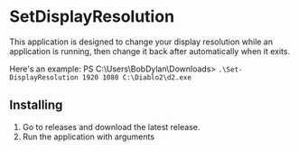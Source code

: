 # SetDisplayResolution

This application is designed to change your display resolution while an application is running, then change it back after automatically when it exits.

Here's an example:
PS C:\Users\BobDylan\Downloads> `.\Set-DisplayResolution 1920 1080 C:\Diablo2\d2.exe`

## Installing
1. Go to releases and download the latest release.
1. Run the application with arguments
